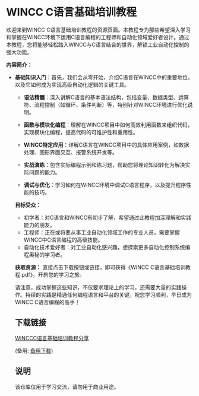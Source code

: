 # WINCC C语言基础培训教程

欢迎来到WINCC C语言基础培训教程的资源页面。本教程专为那些希望深入学习和掌握在WINCC环境下运用C语言编程的工程师和自动化领域爱好者设计。通过本教程，您将能够轻松踏入WINCC与C语言结合的世界，解锁工业自动化控制的强大功能。

**内容简介：**
- **基础知识入门**：首先，我们会从零开始，介绍C语言在WINCC中的重要地位，以及它如何成为实现高级自动化逻辑的关键工具。

  - **语法精髓**：深入讲解C语言的基本语法结构，包括变量、数据类型、运算符、流程控制（如循环、条件判断）等，特别针对WINCC环境进行优化说明。

  - **函数与模块化编程**：理解在WINCC项目中如何高效利用函数来组织代码，实现模块化编程，提高代码的可维护性和重用性。

  - **WINCC特定应用**：详解C语言在WINCC项目中的具体应用案例，如数据处理、图形界面交互、报警系统开发等。

  - **实战演练**：包含实际编程示例和练习题，帮助您将理论知识转化为解决实际问题的能力。

  - **调试与优化**：学习如何在WINCC环境中调试C语言程序，以及提升程序性能的技巧。

  **目标受众：**
  - 初学者：对C语言和WINCC有初步了解，希望通过此教程加深理解和实践能力的朋友。
  - 工程师：正在或将要从事工业自动化领域工作的专业人员，需要掌握WINCC中C语言编程的高级技能。
  - 自动化技术爱好者：对工业自动化感兴趣，想探索更多自动化控制系统编程奥秘的学习者。

  **获取资源：**
  直接点击下载按钮或链接，即可获得《WINCC C语言基础培训教程.pdf》，开启您的学习之旅。

  请注意，成功掌握这些知识，不仅要求理论上的学习，还需要大量的实践操作。持续的实践是精通任何编程语言和平台的关键。祝您学习顺利，早日成为WINCC C语言编程的高手！

  ## 下载链接
  [WINCCC语言基础培训教程分享](https://pan.quark.cn/s/c98170daaceb) 

  (备用: [备用下载](https://pan.baidu.com/s/1C9kE_zq2IvIsT3vHxJsddg?pwd=1234))

  ## 说明

  该仓库仅用于学习交流，请勿用于商业用途。
